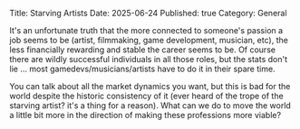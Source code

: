 Title: Starving Artists
Date: 2025-06-24
Published: true 
Category: General

It's an unfortunate truth that the more connected to someone's passion a job seems to be (artist, filmmaking, game development, musician, etc), the less financially rewarding and stable the career seems to be. Of course there are wildly successful individuals in all those roles, but the stats don't lie ... most gamedevs/musicians/artists have to do it in their spare time.

You can talk about all the market dynamics you want, but this is bad for the world despite the historic consistency of it (ever heard of the trope of the starving artist? it's a thing for a reason). What can we do to move the world a little bit more in the direction of making these professions more viable?